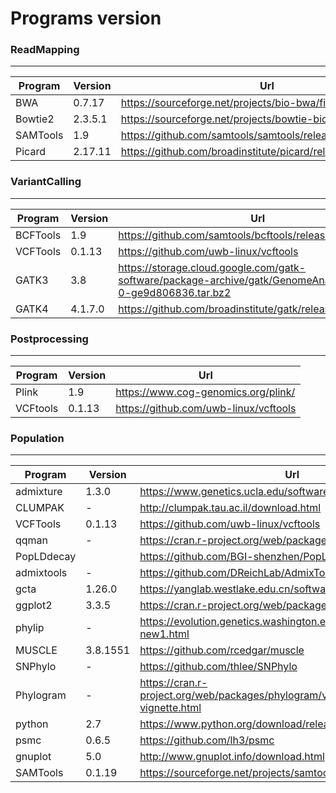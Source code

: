 # Programs version

### ReadMapping

---

| Program | Version | Url |
| --- | --- | --- |
| BWA | 0.7.17 | https://sourceforge.net/projects/bio-bwa/files/ |
| Bowtie2 | 2.3.5.1 | https://sourceforge.net/projects/bowtie-bio/files/bowtie2/ |
| SAMTools | 1.9 | https://github.com/samtools/samtools/releases/tag/1.9 |
| Picard | 2.17.11 | https://github.com/broadinstitute/picard/releases/tag/2.17.11 |

### VariantCalling

---

| Program | Version | Url |
| --- | --- | --- |
| BCFTools | 1.9 | https://github.com/samtools/bcftools/releases/tag/1.9 |
| VCFTools | 0.1.13 | https://github.com/uwb-linux/vcftools |
| GATK3 | 3.8 | https://storage.cloud.google.com/gatk-software/package-archive/gatk/GenomeAnalysisTK-3.8-0-ge9d806836.tar.bz2 |
| GATK4 | 4.1.7.0 | https://github.com/broadinstitute/gatk/releases/tag/4.1.7.0 |

### Postprocessing

---

| Program | Version | Url |
| --- | --- | --- |
| Plink | 1.9 | https://www.cog-genomics.org/plink/ |
| VCFtools | 0.1.13 | https://github.com/uwb-linux/vcftools |

### Population

---

| Program | Version | Url |
| --- | --- | --- |
| admixture | 1.3.0 | https://www.genetics.ucla.edu/software/admixture |
| CLUMPAK | - | http://clumpak.tau.ac.il/download.html |
| VCFTools | 0.1.13 | https://github.com/uwb-linux/vcftools |
| qqman | - | https://cran.r-project.org/web/packages/qqman/index.html |
| PopLDdecay |  | https://github.com/BGI-shenzhen/PopLDdecay |
| admixtools | - | https://github.com/DReichLab/AdmixTools |
| gcta | 1.26.0 | https://yanglab.westlake.edu.cn/software/gcta/#Download |
| ggplot2 | 3.3.5 | https://cran.r-project.org/web/packages/ggplot2/index.html |
| phylip | - | https://evolution.genetics.washington.edu/phylip/getme-new1.html |
| MUSCLE | 3.8.1551 | https://github.com/rcedgar/muscle |
| SNPhylo | - | https://github.com/thlee/SNPhylo |
| Phylogram | - | https://cran.r-project.org/web/packages/phylogram/vignettes/phylogram-vignette.html |
| python | 2.7 | https://www.python.org/download/releases/2.7/ |
| psmc | 0.6.5 | https://github.com/lh3/psmc |
| gnuplot | 5.0 | http://www.gnuplot.info/download.html |
| SAMTools | 0.1.19 | https://sourceforge.net/projects/samtools/files/samtools/0.1.19/ |